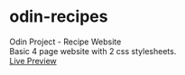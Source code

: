 # odin-recipes
Odin Project - Recipe Website
</br>Basic 4 page website with 2 css stylesheets.
</br>[Live Preview](https://htmlpreview.github.io/?https://github.com/nloc1929/odin-recipes/blob/main/index.html")
